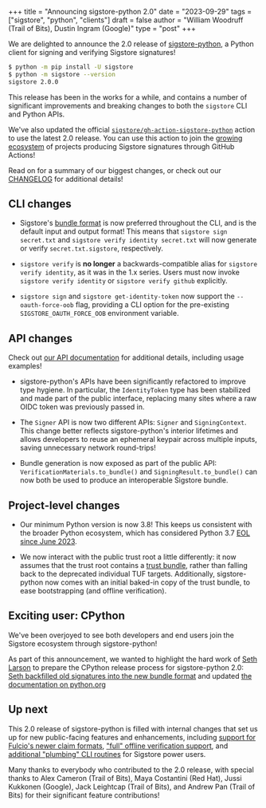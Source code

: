 +++
title = "Announcing sigstore-python 2.0"
date = "2023-09-29"
tags = ["sigstore", "python", "clients"]
draft = false
author = "William Woodruff (Trail of Bits), Dustin Ingram (Google)"
type = "post"
+++

We are delighted to announce the 2.0 release of [sigstore-python], a Python
client for signing and verifying Sigstore signatures!

```bash
$ python -m pip install -U sigstore
$ python -m sigstore --version
sigstore 2.0.0
```

This release has been in the works for a while, and contains a number
of significant improvements and breaking changes to both the `sigstore`
CLI and Python APIs.

We've also updated the official [`sigstore/gh-action-sigstore-python`] action
to use the latest 2.0 release. You can use this action to join the
[growing ecosystem] of projects producing Sigstore signatures through
GitHub Actions!

Read on for a summary of our biggest changes, or check out our
[CHANGELOG] for additional details!

## CLI changes

* Sigstore's [bundle format] is now preferred throughout the CLI, and is
  the default input and output format! This means that
  `sigstore sign secret.txt` and `sigstore verify identity secret.txt` will now
  generate or verify `secret.txt.sigstore`, respectively.

* `sigstore verify` is **no longer** a backwards-compatible alias for
  `sigstore verify identity`, as it was in the 1.x series. Users must now
  invoke `sigstore verify identity` or `sigstore verify github` explicitly.

* `sigstore sign` and `sigstore get-identity-token` now support the
  `--oauth-force-oob` flag, providing a CLI option for the pre-existing
  `SIGSTORE_OAUTH_FORCE_OOB` environment variable.

## API changes

Check out [our API documentation] for additional details, including
usage examples!

* sigstore-python's APIs have been significantly refactored to improve type
  hygiene. In particular, the `IdentityToken` type has been stabilized and made
  part of the public interface, replacing many sites where a raw OIDC token
  was previously passed in.

* The `Signer` API is now two different APIs: `Signer` and `SigningContext`.
  This change better reflects sigstore-python's interior lifetimes and
  allows developers to reuse an ephemeral keypair across multiple inputs,
  saving unnecessary network round-trips!

* Bundle generation is now exposed as part of the public API:
  `VerificationMaterials.to_bundle()` and `SigningResult.to_bundle()` can
  now both be used to produce an interoperable Sigstore bundle.

## Project-level changes

* Our minimum Python version is now 3.8! This keeps us
  consistent with the broader Python ecosystem, which has considered Python 3.7
  [EOL since June 2023].

* We now interact with the public trust root a little
  differently: it now assumes that the trust root contains a [trust bundle],
  rather than falling back to the deprecated individual TUF targets.
  Additionally, sigstore-python now comes with an initial baked-in
  copy of the trust bundle, to ease bootstrapping (and offline verification).

## Exciting user: CPython

We've been overjoyed to see both developers and end users join the Sigstore
ecosystem through sigstore-python!

As part of this announcement, we wanted to highlight the hard work of
[Seth Larson] to prepare the CPython release process for sigstore-python 2.0:
[Seth backfilled old signatures into the new bundle format] and updated
[the documentation on python.org]

## Up next

This 2.0 release of sigstore-python is filled with internal changes that
set us up for new public-facing features and enhancements, including
[support for Fulcio's newer claim formats],
["full" offline verification support], and [additional "plumbing" CLI routines]
for Sigstore power users.

Many thanks to everybody who contributed to the 2.0 release, with special
thanks to Alex Cameron (Trail of Bits), Maya Costantini (Red Hat),
Jussi Kukkonen (Google), Jack Leightcap (Trail of Bits), and Andrew Pan
(Trail of Bits) for their significant feature contributions!

[sigstore-python]: https://pypi.org/p/sigstore

[CHANGELOG]: https://github.com/sigstore/sigstore-python/blob/main/CHANGELOG.md

[bundle format]: https://github.com/sigstore/protobuf-specs

[EOL since June 2023]: https://www.python.org/downloads/release/python-3717/

[our API documentation]: https://sigstore.github.io/sigstore-python/sigstore.html

[trust bundle]: https://github.com/sigstore/protobuf-specs/blob/main/protos/sigstore_trustroot.proto

[support for Fulcio's newer claim formats]: https://github.com/sigstore/sigstore-python/issues/425

["full" offline verification support]: https://github.com/sigstore/sigstore-python/issues/483

[additional "plumbing" CLI routines]: https://github.com/sigstore/sigstore-python/issues/718

[`sigstore/gh-action-sigstore-python`]: https://github.com/sigstore/gh-action-sigstore-python

[growing ecosystem]: https://packaging.python.org/en/latest/guides/publishing-package-distribution-releases-using-github-actions-ci-cd-workflows/#signing-the-distribution-packages

[Seth Larson]: https://sethmlarson.dev/

[Seth backfilled old signatures into the new bundle format]: https://github.com/python/pythondotorg/issues/2300

[the documentation on python.org]: https://www.python.org/download/sigstore/
